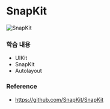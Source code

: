 # SnapKit

![SnapKit](https://user-images.githubusercontent.com/58852584/108064967-b6453800-70a0-11eb-8e35-f69bb9e70f93.gif)

### 학습 내용
- UIKit 
- SnapKit
- Autolayout

### Reference
- https://github.com/SnapKit/SnapKit
